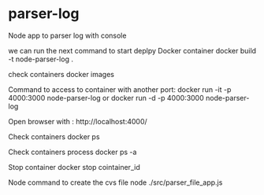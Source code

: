 # parser-log
Node app to parser log with console

we can run the next command to start deplpy Docker container
docker build -t node-parser-log .

check containers 
docker images

Command to access to container with another port: 
docker run -it -p 4000:3000 node-parser-log
or 
docker run -d -p 4000:3000 node-parser-log

Open browser with :
http://localhost:4000/

Check containers
docker ps

Check containers process
docker ps -a

Stop container
docker stop cointainer_id

Node command to create the cvs file
node ./src/parser_file_app.js